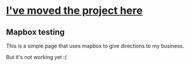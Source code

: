 # [I've moved the project here](https://github.com/mapbox/thisisnothacktober)

## Mapbox testing

This is a simple page that uses mapbox to give directions to my business.

But it's not working yet :(

